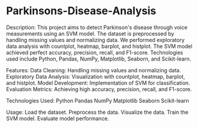 # Parkinsons-Disease-Analysis
Description: 
This project aims to detect Parkinson's disease through voice measurements using an SVM model. The dataset is preprocessed by handling missing values and normalizing data. We performed exploratory data analysis with countplot, heatmap, barplot, and histplot. The SVM model achieved perfect accuracy, precision, recall, and F1-score. Technologies used include Python, Pandas, NumPy, Matplotlib, Seaborn, and Scikit-learn.

Features: 
Data Cleaning: Handling missing values and normalizing data.
Exploratory Data Analysis: Visualization with countplot, heatmap, barplot, and histplot.
Model Development: Implementation of SVM for classification.
Evaluation Metrics: Achieving high accuracy, precision, recall, and F1-score.

Technologies Used: 
Python
Pandas
NumPy
Matplotlib
Seaborn
Scikit-learn

Usage: 
Load the dataset.
Preprocess the data.
Visualize the data.
Train the SVM model.
Evaluate model performance.
